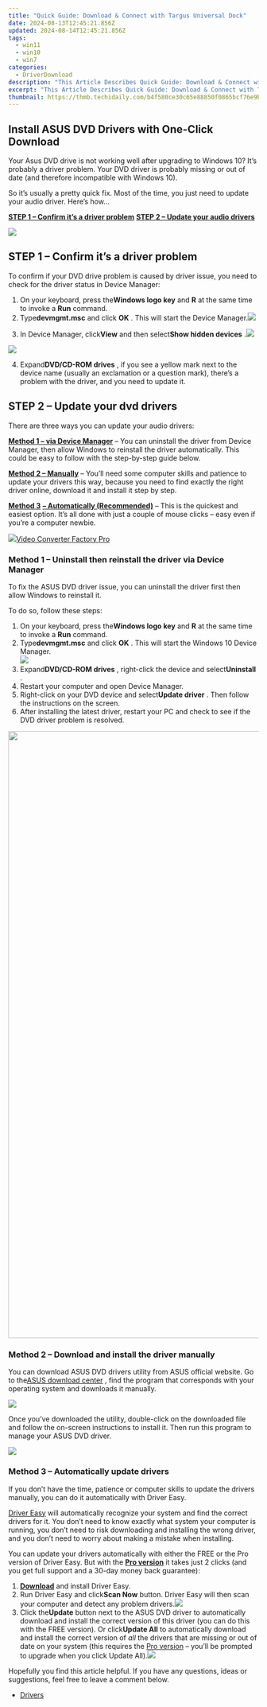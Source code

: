 ```yaml
---
title: "Quick Guide: Download & Connect with Targus Universal Dock"
date: 2024-08-13T12:45:21.856Z
updated: 2024-08-14T12:45:21.856Z
tags:
  - win11
  - win10
  - win7
categories:
  - DriverDownload
description: "This Article Describes Quick Guide: Download & Connect with Targus Universal Dock"
excerpt: "This Article Describes Quick Guide: Download & Connect with Targus Universal Dock"
thumbnail: https://thmb.techidaily.com/b4f580ce30c65e88850f0865bcf76e9b30f93eff5e8a5ffb4e4a9c4a1397858e.jpg
---
```


## Install ASUS DVD Drivers with One-Click Download

Your Asus DVD drive is not working well after upgrading to Windows 10? It’s probably a driver problem. Your DVD driver is probably missing or out of date (and therefore incompatible with Windows 10).

 So it’s usually a pretty quick fix. Most of the time, you just need to update your audio driver. Here’s how…

**[STEP 1 – Confirm it’s a driver problem](https://tools.techidaily.com/drivereasy/download/)**
**[STEP 2 – Update your audio drivers](https://tools.techidaily.com/drivereasy/download/)**

<!-- affiliate ads begin -->
<a href="https://store.movavi.com/affiliate.php?ACCOUNT=MOVAVI&AFFILIATE=108875&PATH=https%3A%2F%2Fwww.movavi.com%3FAFFILIATE%3D108875%26RESOURCE%3DMovavi%2BVideo%2BEditor%2Bbox"><img src="https://mcusercontent.com/0885a03ded3d480dca9287f12/images/6d3207fd-9f15-4c21-f0ad-59c68e6a7e2a.png" border="0"></a>
<!-- affiliate ads end -->
## STEP 1 – Confirm it’s a driver problem

 To confirm if your DVD drive problem is caused by driver issue, you need to check for the driver status in Device Manager:

1. On your keyboard, press the**Windows logo key**  and **R** at the same time to invoke a **Run** command.
2. Type**devmgmt.msc** and click **OK** . This will start the Device Manager.![](https://images.drivereasy.com/wp-content/uploads/2019/06/dvd1.jpg)
<!-- affiliate ads begin -->

<!-- affiliate ads end -->
3. In Device Manager, click**View** and then select**Show hidden devices** .![](https://images.drivereasy.com/wp-content/uploads/2019/06/dvd.jpg)
<!-- affiliate ads begin -->
<a href="https://secure.2checkout.com/order/checkout.php?PRODS=3851655&QTY=1&AFFILIATE=108875&CART=1"><img src="http://www.aiseesoft.com/avangate/30p/banner.jpg" border="0"></a>
<!-- affiliate ads end -->
4. Expand**DVD/CD-ROM drives** , if you see a yellow mark next to the device name (usually an exclamation or a question mark), there’s a problem with the driver, and you need to update it.

## STEP 2 – Update your dvd drivers

There are three ways you can update your audio drivers:

**[Method 1 – via Device Manager](https://tools.techidaily.com/drivereasy/download/)**  – You can uninstall the driver from Device Manager, then allow Windows to reinstall the driver automatically. This could be easy to follow with the step-by-step guide below.

**[Method 2 – Manually](https://tools.techidaily.com/drivereasy/download/)**  – You’ll need some computer skills and patience to update your drivers this way, because you need to find exactly the right driver online, download it and install it step by step.

[**Method 3**](https://tools.techidaily.com/drivereasy/download/) **[– Automatically (Recommended)](https://tools.techidaily.com/drivereasy/download/)**  – This is the quickest and easiest option. It’s all done with just a couple of mouse clicks – easy even if you’re a computer newbie.

<!-- affiliate ads begin -->
<a href="https://secure.2checkout.com/order/checkout.php?PRODS=4537547&QTY=1&AFFILIATE=108875&CART=1"><img src="https://secure.avangate.com/images/merchant/4b0a0290ad7df100b77e86839989a75e/products/vcfpro.png" border="0">Video Converter Factory Pro</a>
<!-- affiliate ads end -->
### Method 1 – Uninstall then reinstall the driver via Device Manager

 To fix the ASUS DVD driver issue, you can uninstall the driver first then allow Windows to reinstall it.

To do so, follow these steps:

1. On your keyboard, press the**Windows logo key**  and **R** at the same time to invoke a **Run** command.
2. Type**devmgmt.msc** and click **OK** . This will start the Windows 10 Device Manager.  
![](https://images.drivereasy.com/wp-content/uploads/2019/06/dvd1.jpg)
3. Expand**DVD/CD-ROM drives** , right-click the device and select**Uninstall** .
4. Restart your computer and open Device Manager.
5. Right-click on your DVD device and select**Update driver** . Then follow the instructions on the screen.
6. After installing the latest driver, restart your PC and check to see if the DVD driver problem is resolved.

<!-- affiliate ads begin -->
<a href="https://vapordna.pxf.io/c/5597632/1496243/17238" target="_top" id="1496243"><img src="//a.impactradius-go.com/display-ad/17238-1496243" border="0" alt="" width="1000" height="1221"/></a><img height="0" width="0" src="https://imp.pxf.io/i/5597632/1496243/17238" style="position:absolute;visibility:hidden;" border="0" />
<!-- affiliate ads end -->
### **Method 2 –** **Download and install the driver manually**

 You can download ASUS DVD drivers utility from ASUS official website. Go to the[ASUS download center](https://www.asus.com/support/Download-Center/) , find the program that corresponds with your operating system and downloads it manually.

![](https://images.drivereasy.com/wp-content/uploads/2019/06/asus-1024x706.jpg)

 Once you’ve downloaded the utility, double-click on the downloaded file and follow the on-screen instructions to install it. Then run this program to manage your ASUS DVD driver.

<!-- affiliate ads begin -->
<a href="https://store.advancedwebranking.com/order/checkout.php?PRODS=4715051&QTY=1&AFFILIATE=108875&CART=1"><img src="https://secure.avangate.com/images/merchant/14edc6ebfdae2e23bbed83d67f50e983/products/33_awr%20logo.png" border="0"></a>
<!-- affiliate ads end -->
### Method 3 – Automatically update drivers

 If you don’t have the time, patience or computer skills to update the drivers manually, you can do it automatically with Driver Easy.

[Driver Easy](https://tools.techidaily.com/drivereasy/download/) will automatically recognize your system and find the correct drivers for it. You don’t need to know exactly what system your computer is running, you don’t need to risk downloading and installing the wrong driver, and you don’t need to worry about making a mistake when installing.

 You can update your drivers automatically with either the FREE or the Pro version of Driver Easy. But with the **[Pro version](https://tools.techidaily.com/drivereasy/download/)**  it takes just 2 clicks (and you get full support and a 30-day money back guarantee):

1. **[Download](https://tools.techidaily.com/drivereasy/download/)**  and install Driver Easy.
2. Run Driver Easy and click**Scan Now** button. Driver Easy will then scan your computer and detect any problem drivers.![](https://images.drivereasy.com/wp-content/uploads/2019/06/gpu1-2.jpg)
3. Click the**Update** button next to the ASUS DVD driver to automatically download and install the correct version of this driver (you can do this with the FREE version). Or click**Update All**  to automatically download and install the correct version of _all_ the drivers that are missing or out of date on your system (this requires the [Pro version](https://tools.techidaily.com/drivereasy/download/) – you’ll be prompted to upgrade when you click Update All).![](https://images.drivereasy.com/wp-content/uploads/2019/06/gpu-2.jpg)

 Hopefully you find this article helpful. If you have any questions, ideas or suggestions, feel free to leave a comment below.

* [Drivers](https://tools.techidaily.com/drivereasy/download/)

<ins class="adsbygoogle"
     style="display:block"
     data-ad-format="autorelaxed"
     data-ad-client="ca-pub-7571918770474297"
     data-ad-slot="1223367746"></ins>



<ins class="adsbygoogle"
     style="display:block"
     data-ad-client="ca-pub-7571918770474297"
     data-ad-slot="8358498916"
     data-ad-format="auto"
     data-full-width-responsive="true"></ins>


